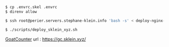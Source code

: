 ```sh
$ cp .envrc.skel .envrc
$ direnv allow
```

```sh
$ ssh root@perier.servers.stephane-klein.info 'bash -s' < deploy-nginx-proxy.sh
```

```sh
$ ./scripts/deploy_sklein_xyz.sh
```

[GoatCounter](https://www.goatcounter.com/) url : https://gc.sklein.xyz/
